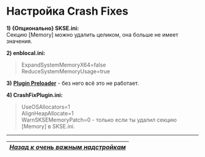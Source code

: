 # Настройка Crash Fixes

**1) {Опционально} SKSE.ini:**  
    Секцию [Memory] можно удалить целиком, она больше не имеет значения.

**2) enblocal.ini:**  
> ExpandSystemMemoryX64=false  
> ReduceSystemMemoryUsage=true

**3)** [**Plugin Preloader**](http://www.nexusmods.com/skyrim/mods/75795/?) - без него всё это не работает.

**4) CrashFixPlugin.ini:**  
> UseOSAllocators=1  
> AlignHeapAllocate=1  
> WarnSKSEMemoryPatch=0 - только если ты удалил секцию [Memory] в SKSE.ini.

------

|[*Назад к очень важным надстройкам*](../01_Minimum/02_Очень_важные_надстройки.md)|
|:---:|
